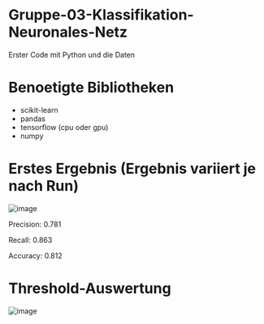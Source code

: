 # Gruppe-03-Klassifikation-Neuronales-Netz

Erster Code mit Python und die Daten

# Benoetigte Bibliotheken
- scikit-learn
- pandas
- tensorflow (cpu oder gpu)
- numpy

# Erstes Ergebnis (Ergebnis variiert je nach Run)

![image](https://user-images.githubusercontent.com/116145963/216841121-0a8cfe52-717a-4e8d-8ba4-6e289f7c4b12.png)

Precision: 0.781

Recall: 0.863

Accuracy: 0.812

# Threshold-Auswertung

![image](https://user-images.githubusercontent.com/116145963/217063150-9f0ebbfb-2dfc-4796-8f7a-00198e368c35.png)


